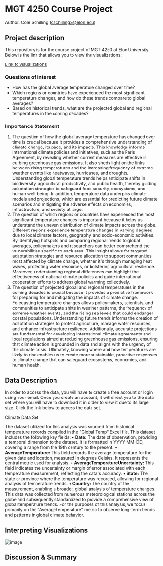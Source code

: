 # MGT 4250 Course Project
Author: Cole Schilling (cschilling2@elon.edu)

## Project description
This repository is for the course project of MGT 4250 at Elon University.
Below is the link that allows you to view the visualizations:

[Link to visualizations](https://public.tableau.com/views/GlobalClimateChange_17152142057830/GlobalClimateChange?:language=en-US&:sid=&:display_count=n&:origin=viz_share_link)
### Questions of interest
- How has the global average temperature changed over time?
- Which regions or countries have experienced the most significant temperature changes, and how do these trends compare to global averages?
- Based on historical trends, what are the projected global and regional temperatures in the coming decades?
### Importance Statement
1. The question of how the global average temperature has changed over time is crucial because it provides a comprehensive understanding of climate change, its pace, and its impacts. This knowledge informs international climate policies and initiatives, such as the Paris Agreement, by revealing whether current measures are effective in curbing greenhouse gas emissions. It also sheds light on the links between rising temperatures and the increasing frequency of extreme weather events like heatwaves, hurricanes, and droughts. Understanding global temperature trends helps anticipate shifts in biodiversity, agricultural productivity, and public health, thereby guiding adaptation strategies to safeguard food security, ecosystems, and human well-being. In addition, temperature data underpins climate models and projections, which are essential for predicting future climate scenarios and mitigating the adverse effects on economies, infrastructure, and society at large.
2. The question of which regions or countries have experienced the most significant temperature changes is important because it helps us understand the uneven distribution of climate impacts across the globe. Different regions experience temperature changes in varying degrees due to local climate factors, geography, and socio-economic activities. By identifying hotspots and comparing regional trends to global averages, policymakers and researchers can better comprehend the vulnerabilities specific to each area. This insight allows for targeted adaptation strategies and resource allocation to support communities most affected by climate change, whether it's through managing heat waves, protecting water resources, or bolstering agricultural resilience. Moreover, understanding regional differences can highlight the effectiveness of national climate policies and guide international cooperation efforts to address global warming collectively.
3. The question of projected global and regional temperatures in the coming decades is crucial because it provides a predictive framework for preparing for and mitigating the impacts of climate change. Forecasting temperature changes allows policymakers, scientists, and communities to anticipate shifts in weather patterns, the frequency of extreme weather events, and the rising sea levels that could endanger coastal populations. Understanding future trends informs the creation of adaptation strategies to protect agriculture, manage water resources, and enhance infrastructure resilience. Additionally, accurate projections are fundamental for developing international climate agreements and local regulations aimed at reducing greenhouse gas emissions, ensuring that climate action is grounded in data and aligns with the urgency of the climate crisis. Ultimately, knowing where and how temperatures are likely to rise enables us to create more sustainable, proactive responses to climate change that can safeguard ecosystems, economies, and human health.

## Data Description
In order to access the data, you will have to create a free account or login using your email. Once you create an account, it will direct you to the data set where you will have to download it in order to view it due to its large size. 
Click the link below to access the data set.

[Climate Data Set](https://data.world/data-society/global-climate-change-data/workspace/file?filename=GlobalLandTemperatures%2FGlobalLandTemperaturesByState.csv)

The dataset utilized for this analysis was sourced from historical temperature records compiled in the "Global Temp" Excel file. This dataset includes the following key fields:
•	**Date:** The date of observation, providing a temporal dimension to the dataset. It is formatted in YYYY-MM-DD, covering a range from the 19th century to the present.
•	**AverageTemperature:** This field records the average temperature for the given date and location, measured in degrees Celsius. It represents the central metric used for analysis.
•	**AverageTemperatureUncertainty:** This field indicates the uncertainty or margin of error associated with each temperature measurement, reflecting the data's accuracy.
•	**State:** The state or province where the temperature was recorded, allowing for regional analysis of temperature trends.
•	**Country:** The country of the measurement, enabling a broader, global analysis of temperature changes.
This data was collected from numerous meteorological stations across the globe and subsequently standardized to provide a comprehensive view of global temperature trends. For the purposes of this analysis, we focus primarily on the "AverageTemperature" metric to observe long-term trends and patterns in global climate behavior.

## Interpreting Visualizations

![image](https://github.com/ColeSchilling/mgt4250spring2024/assets/168783532/15f1160c-abce-45a3-bb14-d6445d25b80d)

## Discussion & Summary
